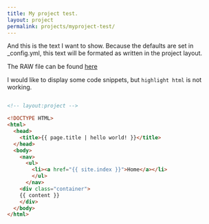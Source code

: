 ```yaml
---
title: My project test.
layout: project
permalink: projects/myproject-test/
---
```

And this is the text I want to show. 
Because the defaults are set in _config.yml, 
this text will be formated as written
in the project layout.

The RAW file can be found [here](https://github.com/M2vH/websitetest/raw/gh-pages/_layouts/project.md)

I would like to display some code snippets, but `highlight html` is not working.



```html

<!-- layout:project -->

<!DOCTYPE HTML>
<html>
  <head>
    <title>{{ page.title | hello world! }}</title>
  </head>
  <body>
    <nav>
      <ul>
        <li><a href="{{ site.index }}">Home</a></li>
        </ul>
      </nav>
    <div class="container">
    {{ content }}  
    </div>
  </body>
</html>

```
